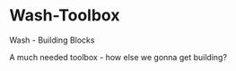Wash-Toolbox
==========

Wash - Building Blocks

A much needed toolbox - how else we gonna get building?
